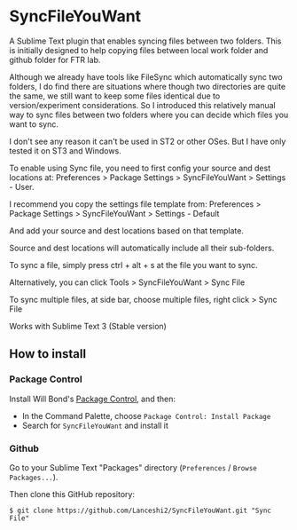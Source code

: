 # SyncFileYouWant

A Sublime Text plugin that enables syncing files between two folders. This is initially designed to help copying files between local work folder and github folder for FTR lab. 

Although we already have tools like FileSync which automatically sync two folders, I do find there are situations where though two directories are quite the same, we still want to keep some files identical due to version/experiment considerations. So I introduced this relatively manual way to sync files between two folders where you can decide which files you want to sync. 

I don't see any reason it can't be used in ST2 or other OSes. But I have only tested it on ST3 and Windows. 

To enable using Sync file, you need to first config your source and dest locations at:
Preferences > Package Settings > SyncFileYouWant > Settings - User. 

I recommend you copy the settings file template from:
Preferences > Package Settings > SyncFileYouWant > Settings - Default

And add your source and dest locations based on that template. 

Source and dest locations will automatically include all their sub-folders. 

To sync a file, simply press ctrl + alt + s at the file you want to sync.

Alternatively, you can click Tools >  SyncFileYouWant > Sync File

To sync multiple files, at side bar, choose multiple files, right click > Sync File

Works with Sublime Text 3 (Stable version)


## How to install ##

### Package Control ###

Install Will Bond's [Package Control](https://sublime.wbond.net/installation), and then:

* In the Command Palette, choose `Package Control: Install Package`
* Search for `SyncFileYouWant` and install it

### Github ###

Go to your Sublime Text "Packages" directory (`Preferences` / `Browse Packages...`).

Then clone this GitHub repository:

    $ git clone https://github.com/Lanceshi2/SyncFileYouWant.git "Sync File"